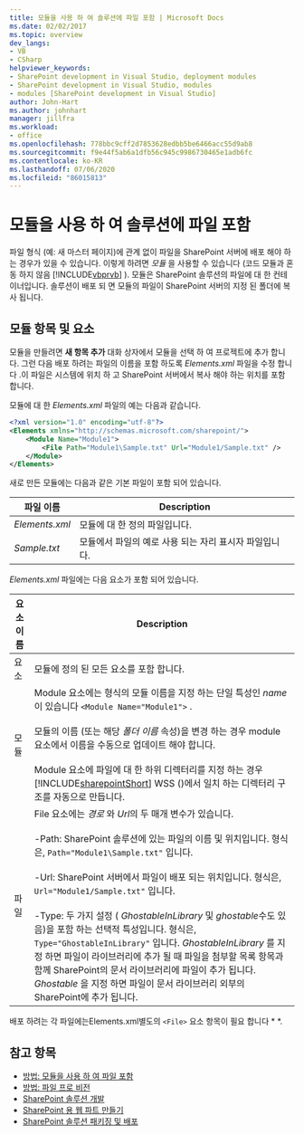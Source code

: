 ```yaml
---
title: 모듈을 사용 하 여 솔루션에 파일 포함 | Microsoft Docs
ms.date: 02/02/2017
ms.topic: overview
dev_langs:
- VB
- CSharp
helpviewer_keywords:
- SharePoint development in Visual Studio, deployment modules
- SharePoint development in Visual Studio, modules
- modules [SharePoint development in Visual Studio]
author: John-Hart
ms.author: johnhart
manager: jillfra
ms.workload:
- office
ms.openlocfilehash: 778bbc9cff2d7853628edbb5be6466acc55d9ab8
ms.sourcegitcommit: f9e44f5ab6a1dfb56c945c9986730465e1adb6fc
ms.contentlocale: ko-KR
ms.lasthandoff: 07/06/2020
ms.locfileid: "86015813"
---
```

# <a name="use-modules-to-include-files-in-the-solution"></a>모듈을 사용 하 여 솔루션에 파일 포함
  파일 형식 (예: 새 마스터 페이지)에 관계 없이 파일을 SharePoint 서버에 배포 해야 하는 경우가 있을 수 있습니다. 이렇게 하려면 *모듈* 을 사용할 수 있습니다 (코드 모듈과 혼동 하지 않음 [!INCLUDE[vbprvb](../sharepoint/includes/vbprvb-md.md)] ). 모듈은 SharePoint 솔루션의 파일에 대 한 컨테이너입니다. 솔루션이 배포 되 면 모듈의 파일이 SharePoint 서버의 지정 된 폴더에 복사 됩니다.

## <a name="module-items-and-elements"></a>모듈 항목 및 요소
 모듈을 만들려면 **새 항목 추가** 대화 상자에서 모듈을 선택 하 여 프로젝트에 추가 합니다. 그런 다음 배포 하려는 파일의 이름을 포함 하도록 *Elements.xml* 파일을 수정 합니다 .이 파일은 시스템에 위치 하 고 SharePoint 서버에서 복사 해야 하는 위치를 포함 합니다.

 모듈에 대 한 *Elements.xml* 파일의 예는 다음과 같습니다.

```xml
<?xml version="1.0" encoding="utf-8"?>
<Elements xmlns="http://schemas.microsoft.com/sharepoint/">
    <Module Name="Module1">
        <File Path="Module1\Sample.txt" Url="Module1/Sample.txt" />
    </Module>
</Elements>

```

 새로 만든 모듈에는 다음과 같은 기본 파일이 포함 되어 있습니다.

|파일 이름|Description|
|---------------|-----------------|
|*Elements.xml*|모듈에 대 한 정의 파일입니다.|
|*Sample.txt*|모듈에서 파일의 예로 사용 되는 자리 표시자 파일입니다.|

 *Elements.xml* 파일에는 다음 요소가 포함 되어 있습니다.

|요소 이름|Description|
|------------------|-----------------|
|요소|모듈에 정의 된 모든 요소를 포함 합니다.|
|모듈|Module 요소에는 형식의 모듈 이름을 지정 하는 단일 특성인 *name*이 있습니다 `<Module Name="Module1">` .<br /><br /> 모듈의 이름 (또는 해당 *폴더 이름* 속성)을 변경 하는 경우 module 요소에서 이름을 수동으로 업데이트 해야 합니다.<br /><br /> Module 요소에 파일에 대 한 하위 디렉터리를 지정 하는 경우 [!INCLUDE[sharepointShort](../sharepoint/includes/sharepointshort-md.md)] WSS ()에서 일치 하는 디렉터리 구조를 자동으로 만듭니다.|
|파일|File 요소에는 *경로* 와 *Url*의 두 매개 변수가 있습니다.<br /><br /> -Path: SharePoint 솔루션에 있는 파일의 이름 및 위치입니다. 형식은, `Path="Module1\Sample.txt"` 입니다.<br /><br /> -Url: SharePoint 서버에서 파일이 배포 되는 위치입니다. 형식은, `Url="Module1/Sample.txt"` 입니다.<br /><br /> -Type: 두 가지 설정 ( *GhostableInLibrary* 및 *ghostable*수도 있음)을 포함 하는 선택적 특성입니다. 형식은, `Type="GhostableInLibrary"` 입니다. *GhostableInLibrary* 를 지정 하면 파일이 라이브러리에 추가 될 때 파일을 첨부할 목록 항목과 함께 SharePoint의 문서 라이브러리에 파일이 추가 됩니다. *Ghostable* 을 지정 하면 파일이 문서 라이브러리 외부의 SharePoint에 추가 됩니다.|

 배포 하려는 각 파일에는Elements.xml별도의 `<File>` 요소 항목이 필요 합니다 * *.

## <a name="see-also"></a>참고 항목
- [방법: 모듈을 사용 하 여 파일 포함](../sharepoint/how-to-include-files-by-using-a-module.md)
- [방법: 파일 프로 비전](/previous-versions/office/developer/sharepoint-2010/ms441170(v=office.14))
- [SharePoint 솔루션 개발](../sharepoint/developing-sharepoint-solutions.md)
- [SharePoint 용 웹 파트 만들기](../sharepoint/creating-web-parts-for-sharepoint.md)
- [SharePoint 솔루션 패키징 및 배포](../sharepoint/packaging-and-deploying-sharepoint-solutions.md)
